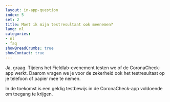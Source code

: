 ```yaml
---
layout: in-app-question
index: 5
set: 2
title: Moet ik mijn testresultaat ook meenemen?
lang: nl
categories:
- nl
- faq
showBreadCrumbs: true
showContact: true
---
```

Ja, graag. Tijdens het Fieldlab-evenement testen we of de CoronaCheck-app werkt. Daarom vragen we je voor de zekerheid ook het testresultaat op je telefoon of papier mee te nemen. 

In de toekomst is een geldig testbewijs in de CoronaCheck-app voldoende om toegang te krijgen. 
